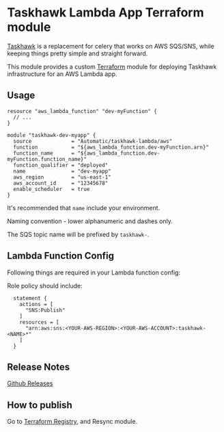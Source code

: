 Taskhawk Lambda App Terraform module
====================================

[Taskhawk](https://github.com/Automatic/taskhawk) is a replacement for celery that works on AWS SQS/SNS, while
keeping things pretty simple and straight forward. 

This module provides a custom [Terraform](https://www.terraform.io/) module for deploying Taskhawk infrastructure for 
an AWS Lambda app.

## Usage
```hcl
resource "aws_lambda_function" "dev-myFunction" {
  // ...
}

module "taskhawk-dev-myapp" {
  source             = "Automatic/taskhawk-lambda/aws"
  function           = "${aws_lambda_function.dev-myFunction.arn}"
  function_name      = "${aws_lambda_function.dev-myFunction.function_name}"
  function_qualifier = "deployed"
  name               = "dev-myapp"
  aws_region         = "us-east-1"
  aws_account_id     = "12345678"
  enable_scheduler   = true
}
```

It's recommended that `name` include your environment. 

Naming convention - lower alphanumeric and dashes only.

The SQS topic name will be prefixed by `taskhawk-`.

## Lambda Function Config

Following things are required in your Lambda function config:

Role policy should include:
```hcl
  statement {
    actions = [
      "SNS:Publish"
    ]
    resources = [
      "arn:aws:sns:<YOUR-AWS-REGION>:<YOUR-AWS-ACCOUNT>:taskhawk-<NAME>*"
    ]
  }
```

## Release Notes

[Github Releases](https://github.com/Automatic/terraform-aws-taskhawk-lambda/releases)

## How to publish

Go to [Terraform Registry](https://registry.terraform.io/modules/Automatic/taskhawk-lambda/aws), and Resync module.
